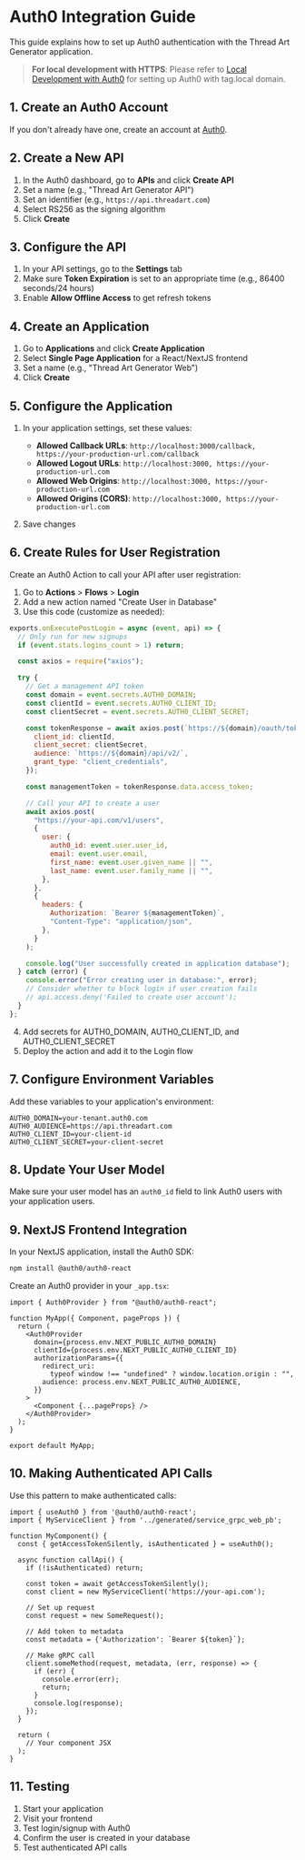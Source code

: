 # Auth0 Integration Guide

This guide explains how to set up Auth0 authentication with the Thread Art Generator application.

> **For local development with HTTPS**: Please refer to [Local Development with Auth0](./docs/AUTH0_LOCAL_DEV.md) for setting up Auth0 with tag.local domain.

## 1. Create an Auth0 Account

If you don't already have one, create an account at [Auth0](https://auth0.com/).

## 2. Create a New API

1. In the Auth0 dashboard, go to **APIs** and click **Create API**
2. Set a name (e.g., "Thread Art Generator API")
3. Set an identifier (e.g., `https://api.threadart.com`)
4. Select RS256 as the signing algorithm
5. Click **Create**

## 3. Configure the API

1. In your API settings, go to the **Settings** tab
2. Make sure **Token Expiration** is set to an appropriate time (e.g., 86400 seconds/24 hours)
3. Enable **Allow Offline Access** to get refresh tokens

## 4. Create an Application

1. Go to **Applications** and click **Create Application**
2. Select **Single Page Application** for a React/NextJS frontend
3. Set a name (e.g., "Thread Art Generator Web")
4. Click **Create**

## 5. Configure the Application

1. In your application settings, set these values:

   - **Allowed Callback URLs**: `http://localhost:3000/callback, https://your-production-url.com/callback`
   - **Allowed Logout URLs**: `http://localhost:3000, https://your-production-url.com`
   - **Allowed Web Origins**: `http://localhost:3000, https://your-production-url.com`
   - **Allowed Origins (CORS)**: `http://localhost:3000, https://your-production-url.com`

2. Save changes

## 6. Create Rules for User Registration

Create an Auth0 Action to call your API after user registration:

1. Go to **Actions** > **Flows** > **Login**
2. Add a new action named "Create User in Database"
3. Use this code (customize as needed):

```javascript
exports.onExecutePostLogin = async (event, api) => {
  // Only run for new signups
  if (event.stats.logins_count > 1) return;

  const axios = require("axios");

  try {
    // Get a management API token
    const domain = event.secrets.AUTH0_DOMAIN;
    const clientId = event.secrets.AUTH0_CLIENT_ID;
    const clientSecret = event.secrets.AUTH0_CLIENT_SECRET;

    const tokenResponse = await axios.post(`https://${domain}/oauth/token`, {
      client_id: clientId,
      client_secret: clientSecret,
      audience: `https://${domain}/api/v2/`,
      grant_type: "client_credentials",
    });

    const managementToken = tokenResponse.data.access_token;

    // Call your API to create a user
    await axios.post(
      "https://your-api.com/v1/users",
      {
        user: {
          auth0_id: event.user.user_id,
          email: event.user.email,
          first_name: event.user.given_name || "",
          last_name: event.user.family_name || "",
        },
      },
      {
        headers: {
          Authorization: `Bearer ${managementToken}`,
          "Content-Type": "application/json",
        },
      }
    );

    console.log("User successfully created in application database");
  } catch (error) {
    console.error("Error creating user in database:", error);
    // Consider whether to block login if user creation fails
    // api.access.deny('Failed to create user account');
  }
};
```

4. Add secrets for AUTH0_DOMAIN, AUTH0_CLIENT_ID, and AUTH0_CLIENT_SECRET
5. Deploy the action and add it to the Login flow

## 7. Configure Environment Variables

Add these variables to your application's environment:

```
AUTH0_DOMAIN=your-tenant.auth0.com
AUTH0_AUDIENCE=https://api.threadart.com
AUTH0_CLIENT_ID=your-client-id
AUTH0_CLIENT_SECRET=your-client-secret
```

## 8. Update Your User Model

Make sure your user model has an `auth0_id` field to link Auth0 users with your application users.

## 9. NextJS Frontend Integration

In your NextJS application, install the Auth0 SDK:

```bash
npm install @auth0/auth0-react
```

Create an Auth0 provider in your `_app.tsx`:

```tsx
import { Auth0Provider } from "@auth0/auth0-react";

function MyApp({ Component, pageProps }) {
  return (
    <Auth0Provider
      domain={process.env.NEXT_PUBLIC_AUTH0_DOMAIN}
      clientId={process.env.NEXT_PUBLIC_AUTH0_CLIENT_ID}
      authorizationParams={{
        redirect_uri:
          typeof window !== "undefined" ? window.location.origin : "",
        audience: process.env.NEXT_PUBLIC_AUTH0_AUDIENCE,
      }}
    >
      <Component {...pageProps} />
    </Auth0Provider>
  );
}

export default MyApp;
```

## 10. Making Authenticated API Calls

Use this pattern to make authenticated calls:

```tsx
import { useAuth0 } from '@auth0/auth0-react';
import { MyServiceClient } from '../generated/service_grpc_web_pb';

function MyComponent() {
  const { getAccessTokenSilently, isAuthenticated } = useAuth0();

  async function callApi() {
    if (!isAuthenticated) return;

    const token = await getAccessTokenSilently();
    const client = new MyServiceClient('https://your-api.com');

    // Set up request
    const request = new SomeRequest();

    // Add token to metadata
    const metadata = {'Authorization': `Bearer ${token}`};

    // Make gRPC call
    client.someMethod(request, metadata, (err, response) => {
      if (err) {
        console.error(err);
        return;
      }
      console.log(response);
    });
  }

  return (
    // Your component JSX
  );
}
```

## 11. Testing

1. Start your application
2. Visit your frontend
3. Test login/signup with Auth0
4. Confirm the user is created in your database
5. Test authenticated API calls

